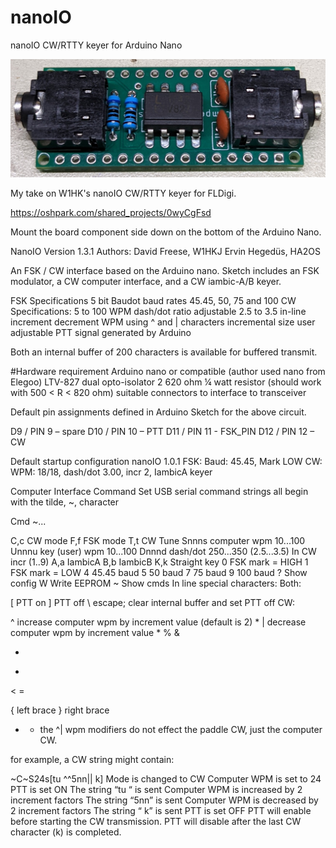 # nanoIO
nanoIO CW/RTTY keyer for Arduino Nano

![finished board](https://github.com/g7ltt/nanoIO/blob/main/PXL_20210929_022402144.jpg)

My take on W1HK's nanoIO CW/RTTY keyer for FLDigi.

https://oshpark.com/shared_projects/0wyCgFsd

Mount the board component side down on the bottom of the Arduino Nano.


NanoIO Version 1.3.1
Authors:
David Freese, W1HKJ
Ervin Hegedüs, HA2OS

An FSK / CW interface based on the Arduino nano. Sketch includes an FSK modulator, a CW computer interface, and a CW iambic-A/B keyer.

FSK Specifications
5 bit Baudot
baud rates 45.45, 50, 75 and 100
CW Specifications:
5 to 100 WPM
dash/dot ratio adjustable 2.5 to 3.5
in-line increment decrement WPM using ^ and | characters
incremental size user adjustable
PTT signal generated by Arduino

Both an internal buffer of 200 characters is available for buffered transmit.

#Hardware requirement
Arduino nano or compatible (author used nano from Elegoo)
LTV-827 dual opto-isolator
2 620 ohm ¼ watt resistor (should work with 500 < R < 820 ohm)
suitable connectors to interface to transceiver

Default pin assignments defined in Arduino Sketch for the above circuit.

D9 / PIN 9 – spare
D10 / PIN 10 – PTT
D11 / PIN 11 - FSK_PIN
D12 / PIN 12 – CW

Default startup configuration
nanoIO 1.0.1
FSK: Baud: 45.45, Mark LOW
CW: WPM: 18/18, dash/dot 3.00, incr 2, IambicA keyer

Computer Interface Command Set
USB serial command strings all begin with the tilde, ~, character

Cmd ~...

C,c CW mode
F,f FSK mode
T,t CW Tune
Snnns computer wpm 10...100
Unnnu key (user) wpm 10...100
Dnnnd dash/dot 250...350 (2.5...3.5)
In CW incr (1..9)
A,a IambicA
B,b IambicB
K,k Straight key
0 FSK mark = HIGH
1 FSK mark = LOW
4 45.45 baud
5 50 baud
7 75 baud
9 100 baud
? Show config
W Write EEPROM
~ Show cmds
In line special characters:
Both:

[ PTT on
] PTT off
\ escape; clear internal buffer and set PTT off
CW:

^ increase computer wpm by increment value (default is 2) *
| decrease computer wpm by increment value *
% <SK>
& <AS>
+ <KN>
- <BT>
< <AS>
= <BT>
> <AR>
{ left brace <HM>
} right brace <VE>
* - the ^| wpm modifiers do not effect the paddle CW, just the computer CW.

for example, a CW string might contain:

~C~S24s[tu ^^5nn|| k]
Mode is changed to CW
Computer WPM is set to 24
PTT is set ON
The string “tu “ is sent
Computer WPM is increased by 2 increment factors
The string “5nn” is sent
Computer WPM is decreased by 2 increment factors
The string “ k” is sent
PTT is set OFF
PTT will enable before starting the CW transmission. PTT will disable after the last CW character (k) is completed.



